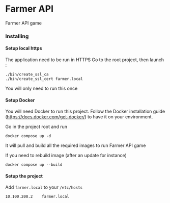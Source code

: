# Farmer API

Farmer API game


### Installing

#### Setup local https

The application need to be run in HTTPS
Go to the root project, then launch :
```
./bin/create_ssl_ca
./bin/create_ssl_cert farmer.local
```

You will only need to run this once


#### Setup Docker

You will need Docker to run this project.
Follow the Docker installation guide (https://docs.docker.com/get-docker/) to have it on your environment.

Go in the project root and run
```
docker compose up -d
```
It will pull and build all the required images to run Farmer API game

If you need to rebuild image (after an update for instance)
``` 
docker compose up --build
```


#### Setup the project

Add `farmer.local` to your `/etc/hosts`
```
10.100.200.2 	farmer.local
```